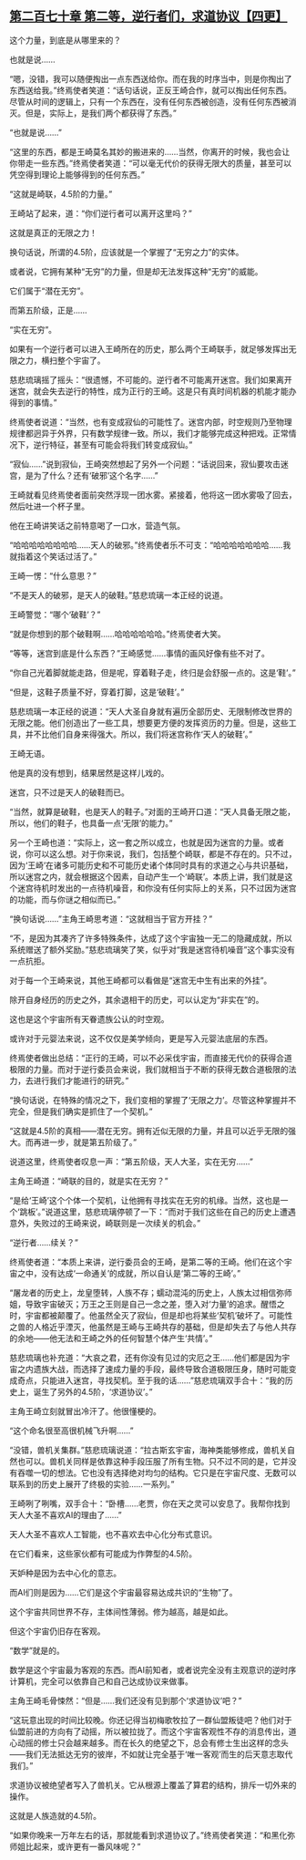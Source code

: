 ## [第二百七十章 第二等，逆行者们，求道协议【四更】](https://www.xxbiquge.com/11_11207/9245547.html)


  这个力量，到底是从哪里来的？

  也就是说……

  “嗯，没错，我可以随便掏出一点东西送给你。而在我的时序当中，则是你掏出了东西送给我。”终焉使者笑道：“话句话说，正反王崎合作，就可以掏出任何东西。尽管从时间的逻辑上，只有一个东西在，没有任何东西被创造，没有任何东西被消灭。但是，实际上，是我们两个都获得了东西。”

  “也就是说……”

  “这里的东西，都是王崎莫名其妙的搬进来的……当然，你离开的时候，我也会让你带走一些东西。”终焉使者笑道：“可以毫无代价的获得无限大的质量，甚至可以凭空得到理论上能够得到的任何东西。”

  “这就是崎联，4.5阶的力量。”

  王崎站了起来，道：“你们逆行者可以离开这里吗？”

  这就是真正的无限之力！

  换句话说，所谓的4.5阶，应该就是一个掌握了“无穷之力”的实体。

  或者说，它拥有某种“无穷”的力量，但是却无法发挥这种“无穷”的威能。

  它们属于“潜在无穷”。

  而第五阶级，正是……

  “实在无穷”。

  如果有一个逆行者可以进入王崎所在的历史，那么两个王崎联手，就足够发挥出无限之力，横扫整个宇宙了。

  慈悲琉璃摇了摇头：“很遗憾，不可能的。逆行者不可能离开迷宫。我们如果离开迷宫，就会失去逆行的特性，成为正行的王崎。这是只有真时间机器的机能才能办得到的事情。”

  终焉使者说道：“当然，也有变成寂仙的可能性了。迷宫内部，时空规则乃至物理规律都迥异于外界，只有数学规律一致。所以，我们才能够完成这种把戏。正常情况下，逆行特征，甚至有可能会将我们转变成寂仙。”

  “寂仙……”说到寂仙，王崎突然想起了另外一个问题：“话说回来，寂仙要攻击迷宫，是为了什么？还有‘破邪’这个名字……”

  王崎就看见终焉使者面前突然浮现一团水雾。紧接着，他将这一团水雾吸了回去，然后吐进一个杯子里。

  他在王崎讲笑话之前特意喝了一口水，营造气氛。

  “哈哈哈哈哈哈哈哈……天人的破邪。”终焉使者乐不可支：“哈哈哈哈哈哈哈……我就指着这个笑话过活了。”

  王崎一愣：“什么意思？”

  “不是天人的破邪，是天人的破鞋。”慈悲琉璃一本正经的说道。

  王崎警觉：“哪个‘破鞋’？”

  “就是你想到的那个破鞋啊……哈哈哈哈哈哈。”终焉使者大笑。

  “等等，迷宫到底是什么东西？”王崎感觉……事情的画风好像有些不对了。

  “你自己光着脚就能走路，但是呢，穿着鞋子走，终归是会舒服一点的。这是‘鞋’。”

  “但是，这鞋子质量不好，穿着打脚，这是‘破鞋’。”

  慈悲琉璃一本正经的说道：“天人大圣自身就有遍历全部历史、无限制修改世界的无限之能。他们创造出了一些工具，想要更方便的发挥资历的力量。但是，这些工具，并不比他们自身来得强大。所以，我们将迷宫称作‘天人的破鞋’。”

  王崎无语。

  他是真的没有想到，结果居然是这样儿戏的。

  迷宫，只不过是天人的破鞋而已。

  “当然，就算是破鞋，也是天人的鞋子。”对面的王崎开口道：“天人具备无限之能，所以，他们的鞋子，也具备一点‘无限’的能力。”

  另一个王崎也道：“实际上，这一套之所以成立，也就是因为迷宫的力量。或者说，你可以这么想。对于你来说，我们，包括整个崎联，都是不存在的。只不过，因为‘王崎’在诸多可能历史和不可能历史诸个体同时具有的求道之心与共识基础，所以迷宫之内，就会根据这个因素，自动产生一个‘崎联’。本质上讲，我们就是这个迷宫待机时发出的一点待机噪音，和你没有任何实际上的关系，只不过因为迷宫的功能，而与你谜之相似而已。”

  “换句话说……”主角王崎思考道：“这就相当于官方开挂？”

  “不，是因为其凑齐了许多特殊条件，达成了这个宇宙独一无二的隐藏成就，所以系统赠送了额外奖励。”慈悲琉璃笑了笑，似乎对“我是迷宫待机噪音”这个事实没有一点抗拒。

  对于每一个王崎来说，其他王崎都可以看做是“迷宫无中生有出来的外挂”。

  除开自身经历的历史之外，其余退相干的历史，可以认定为“非实在”的。

  这也是这个宇宙所有天眷遗族公认的时空观。

  或许对于元婴法来说，这不仅仅是美学倾向，更是写入元婴法底层的东西。

  终焉使者做出总结：“正行的王崎，可以不必采伐宇宙，而直接无代价的获得合道极限的力量。而对于逆行委员会来说，我们就相当于不断的获得无数合道极限的法力，去进行我们才能进行的研究。”

  “换句话说，在特殊的情况之下，我们变相的掌握了‘无限之力’。尽管这种掌握并不完全，但是我们确实是抓住了一个契机。”

  “这就是4.5阶的真相——潜在无穷。拥有近似无限的力量，并且可以近乎无限的强大。而再进一步，就是第五阶级了。”

  说道这里，终焉使者叹息一声：“第五阶级，天人大圣，实在无穷……”

  主角王崎道：“崎联的目的，就是实在无穷？”

  “是给‘王崎’这个个体一个契机，让他拥有寻找实在无穷的机缘。当然，这也是一个‘跳板’。”说道这里，慈悲琉璃停顿了一下：“而对于我们这些在自己的历史上遭遇意外，失败过的王崎来说，崎联则是一次续关的机会。”

  “逆行者……续关？”

  终焉使者道：“本质上来讲，逆行委员会的王崎，是第二等的王崎。他们在这个宇宙之中，没有达成‘一命通关’的成就，所以自认是‘第二等的王崎’。”

  “屠龙者的历史上，龙皇堕转，人族不存；蠕动混沌的历史上，人族太过相信弥师姐，导致宇宙破灭；万王之王则是自己一念之差，堕入对‘力量’的追求。醒悟之时，宇宙都被颠覆了。他虽然全灭了寂仙，但是却也将某些‘契机’破坏了。可能性之兽的人格近乎湮灭，他虽然是王崎与王崎共存的基础，但是却失去了与他人共存的余地——他无法和王崎之外的任何智慧个体产生‘共情’。”

  慈悲琉璃也补充道：“大哀之君，还有你没有见过的灾厄之王……他们都是因为宇宙之内遗族大战，而选择了速成力量的手段，最终导致合道极限压身，随时可能变成奇点，只能进入迷宫，寻找契机。至于我的话……”慈悲琉璃双手合十：“我的历史上，诞生了另外的4.5阶，‘求道协议’。”

  主角王崎立刻就冒出冷汗了。他很懂梗的。

  “这个命名很至高很机械飞升啊……”

  “没错，兽机关集群。”慈悲琉璃说道：“拉古斯玄宇宙，海神类能够修成，兽机关自然也可以。兽机关同样是依靠这种手段压服了所有生物。只不过不同的是，它并没有吞噬一切的想法。它也没有选择绝对均匀的结构。它只是在宇宙尺度、无数可以联系到的历史上展开了终极的实验……一系列。”

  王崎咧了咧嘴，双手合十：“卧槽……老贾，你在天之灵可以安息了。我帮你找到天人大圣不喜欢AI的理由了……”

  天人大圣不喜欢人工智能，也不喜欢去中心化分布式意识。

  在它们看来，这些家伙都有可能成为作弊型的4.5阶。

  天妒种是因为去中心化的意志。

  而AI们则是因为……它们是这个宇宙最容易达成共识的“生物”了。

  这个宇宙共同世界不存，主体间性薄弱。修为越高，越是如此。

  但这个宇宙仍旧存在客观。

  “数学”就是的。

  数学是这个宇宙最为客观的东西。而AI前知者，或者说完全没有主观意识的逆时序计算机，完全可以依靠自己和自己达成协议来做事。

  主角王崎毛骨悚然：“但是……我们还没有见到那个‘求道协议’吧？”

  “这玩意出现的时间比较晚。你还记得当初梅歌牧拉了一群仙盟叛徒吧？他们对于仙盟前进的方向有了动摇，所以被拉拢了。而这个宇宙客观性不存的消息传出，道心动摇的修士只会越来越多。而在长久的绝望之下，总会有修士生出这样的念头——我们无法抵达无穷的彼岸，不如就让完全基于‘唯一客观’而生的后天意志取代我们。”

  求道协议被绝望者写入了兽机关。它从根源上覆盖了算君的结构，排斥一切外来的操作。

  这就是人族造就的4.5阶。

  “如果你晚来一万年左右的话，那就能看到求道协议了。”终焉使者笑道：“和黑化弥师姐比起来，或许更有一番风味呢？”
